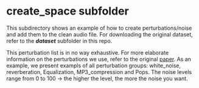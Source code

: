 # create_space subfolder

This subdirectory shows an example of how to create perturbations/noise and add them to the clean audio file. For downloading the original dataset, refer to the ***dataset*** subfolder in this repo.

This perturbation list is in no way exhaustive. For more elaborate information on the perturbations we use, refer to the original [paper](http://arxiv.org/abs/2001.04460). As an example, we present exampls of all perturbation groups: white_noise, reverberation, Equalization, MP3_compression and Pops. The noise levels range from 0 to 100 -> the higher the level, the more the noise you want.
